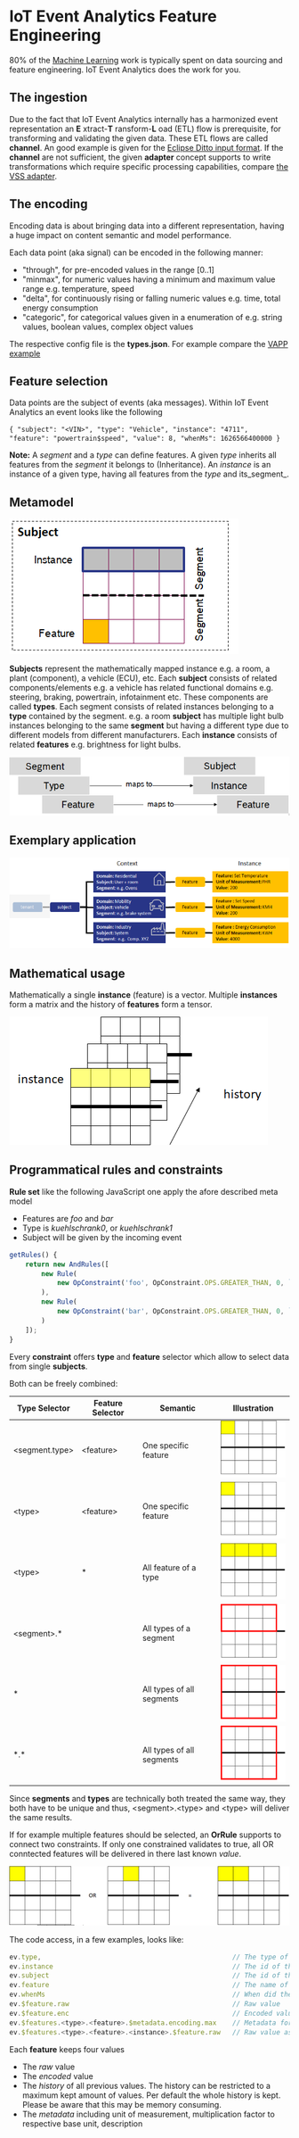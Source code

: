 <!---
  Copyright (c) 2021 Bosch.IO GmbH

  This Source Code Form is subject to the terms of the Mozilla Public
  License, v. 2.0. If a copy of the MPL was not distributed with this
  file, You can obtain one at https://mozilla.org/MPL/2.0/.

  SPDX-License-Identifier: MPL-2.0
-->

# IoT Event Analytics Feature Engineering

80% of the [Machine Learning](./machine-learning.md) work is typically spent on data sourcing and feature engineering. IoT Event Analytics does the work for you.

## The ingestion

Due to the fact that IoT Event Analytics internally has a harmonized event representation an __E__ xtract-__T__ ransform-__L__ oad (ETL) flow is prerequisite, for transforming and validating the given data. These ETL flows are called __channel__. An good example is given for the [Eclipse Ditto input format](..\..\src\sdk\javascript\examples\basic\config\channels). If the __channel__ are not sufficient, the given __adapter__ concept supports to write transformations which require specific processing capabilities, compare [the VSS adapter](..\..\src\tools\vss).

## The encoding

Encoding data is about bringing data into a different representation, having a huge impact on content semantic and model performance.

Each data point (aka signal) can be encoded in the following manner:

- "through", for pre-encoded values in the range [0..1]
- "minmax", for numeric values having a minimum and maximum value range e.g. temperature, speed
- "delta", for continuously rising or falling numeric values e.g. time, total energy consumption
- "categoric", for categorical values given in a enumeration of e.g. string values, boolean values, complex object values

The respective config file is the __types.json__. For example compare the [VAPP example](..\..\src\sdk\javascript\examples\integrations\vapp\config\types.json)

## Feature selection

Data points are the subject of events (aka messages). Within IoT Event Analytics an event looks like the following

```code
{ "subject": "<VIN>", "type": "Vehicle", "instance": "4711", "feature": "powertrain$speed", "value": 8, "whenMs": 1626566400000 }
```

__Note:__ A _segment_ and a _type_ can define features. A given _type_ inherits all features from the _segment_ it belongs to (Inheritance). An _instance_ is an instance of a given type, having all features from the _type_ and its_segment_.

## Metamodel

![Image of IoTea](./assets/metamodelEncoding.png)

__Subjects__ represent the mathematically mapped instance e.g. a room, a plant (component), a vehicle (ECU), etc. Each __subject__ consists of related components/elements e.g. a vehicle has related functional domains e.g. steering, braking, powertrain, infotainment etc. These components are called __types__. Each segment consists of related instances belonging to a __type__ contained by the segment. e.g. a room __subject__ has multiple light bulb instances belonging to the same __segment__ but having a different type due to different models from different manufacturers. Each __instance__ consists of related __features__ e.g. brightness for light bulbs.

![Image](./assets/metamodel.png)

## Exemplary application

![Image](./assets/ExampleApplication.png)

## Mathematical usage

Mathematically a single __instance__ (feature) is a vector. Multiple __instances__ form a matrix and the history of __features__ form a tensor.

![Image](./assets/history.png)

## Programmatical rules and constraints

__Rule set__ like the following JavaScript one apply the afore described meta model

- Features are _foo_ and _bar_
- Type is _kuehlschrank0_, or _kuehlschrank1_
- Subject will be given by the incoming event

``` javascript
getRules() {
    return new AndRules([
        new Rule(
            new OpConstraint('foo', OpConstraint.OPS.GREATER_THAN, 0, `kuehlschrank0`, VALUE_TYPE_RAW)
        ),
        new Rule(
            new OpConstraint('bar', OpConstraint.OPS.GREATER_THAN, 0, `kuehlschrank1`, VALUE_TYPE_RAW, '', '^4712$')
        )
    ]);
}
```

Every __constraint__ offers __type__ and __feature__ selector which allow to select data from single __subjects__.

Both can be freely combined:

|  Type Selector   | Feature Selector | Semantic                  | Illustration                               |
|------------------|------------------|---------------------------|--------------------------------------------|
| \<segment.type\> | \<feature\>      | One specific feature      |![Illustration](./assets/oneSpecificFeature.png)   |
| \<type\>         | \<feature\>      | One specific feature      |![Illustration](./assets/oneSpecificFeature.png)   |
| \<type\>         | \*               | All feature of a type     |![Illustration](./assets/allFeature.png)           |
| \<segment\>.\*   |                  | All types of a segment    |![Illustration](./assets/allTypes.png)             |
| \*               |                  | All types of all segments |![Illustration](./assets/allTypesAllSegments.png)  |
| \*.\*            |                  | All types of all segments |![Illustration](./assets/allTypesAllSegments.png)  |

Since __segments__ and __types__ are technically both treated the same way, they both have to be unique and thus, \<segment\>.\<type\> and \<type\> will deliver the same results.

If for example multiple features should be selected, an __OrRule__ supports to connect two constraints. If only one constrained validates to true, all OR conntected features will be delivered in there last known _value_.

![Image](./assets/oroperation.png)

The code access, in a few examples, looks like:

``` javascript
ev.type,                                                // The type of the instance
ev.instance                                             // The id of the instance, the feature belongs to
ev.subject                                              // The id of the subject, the instance belongs to
ev.feature                                              // The name of the feature
ev.whenMs                                               // When did the current event happen as Unix timestamp in ms
ev.$feature.raw                                         // Raw value
ev.$feature.enc                                         // Encoded value
ev.$features.<type>.<feature>.$metadata.encoding.max    // Metadata for the given type and feature
ev.$features.<type>.<feature>.<instance>.$feature.raw   // Raw value as part of the selection matrix
```

Each __feature__ keeps four values

- The _raw_ value
- The _encoded_ value
- The _history_ of all previous values. The history can be restricted to a maximum kept amount of values. Per default the whole history is kept. Please be aware that this may be memory consuming.
- The _metadata_ including unit of measurement, multiplication factor to respective base unit, description
